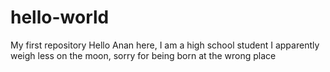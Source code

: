 # hello-world
My first repository
Hello Anan here, I am a high school student
I apparently weigh less on the moon, sorry for being born at the wrong place
